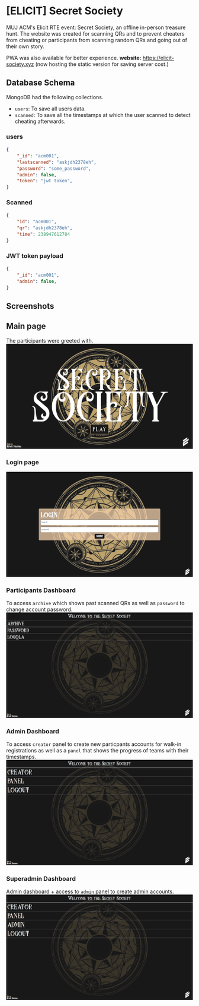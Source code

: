 # [ELICIT] Secret Society
MUJ ACM's Elicit RTE event: Secret Society, an offline in-person treasure hunt. The website was created for scanning QRs and to prevent cheaters from cheating or participants from scanning random QRs and going out of their own story.

PWA was also available for better experience.
**website:** https://elicit-society.xyz (now hosting the static version for saving server cost.)

## Database Schema
MongoDB had the following collections.
- `users`: To save all users data.
- `scanned`: To save all the timestamps at which the user scanned to detect cheating afterwards.

### users
```json
{
    "_id": "acm001",
    "lastscanned": "askjdh2378eh", 
    "password": "some_password",
    "admin": false,
    "token": "jwt token",
}
```

### Scanned
```json
{
    "id": "acm001",
    "qr": "askjdh2378eh",
    "time": 238947612784
}
```

### JWT token payload
```json
{
    "_id": "acm001",
    "admin": false,
}
```

## Screenshots

## Main page
The participants were greeted with.
![main photo](./assets/main.png)

### Login page
![login](./assets/login.png)

### Participants Dashboard
To access `archive` which shows past scanned QRs as well as `password` to change account password.
![pdashboard](./assets/pdashboard.png)

### Admin Dashboard
To access `creator` panel to create new particpants accounts for walk-in registrations as well as a `panel` that shows the progress of teams with their timestamps.
![adashboard](./assets/adashboard.png)

### Superadmin Dashboard
Admin dashboard + access to `admin` panel to create admin accounts.
![sadashboard](./assets/sadashboard.png)
